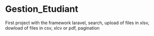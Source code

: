 # Gestion_Etudiant
First project with the framework laravel, search, upload of files in xlsv, dowload of files in csv, xlcv or pdf, pagination
